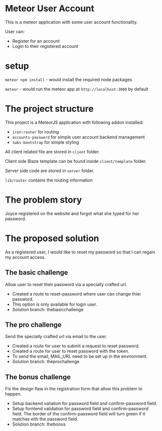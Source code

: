 # Meteor User Account

This is a meteor application with some user account functionality.

User can:
  - Register for an account
  - Login to their registered account


# setup
`meteor npm install` - would install the required node packages

`meteor` - would run the meteor app at `http://localhost:3000` by default


# The project structure
This project is a MeteorJS application with following addon installed:
  - `iron:router` for routing
  - `accounts-password` for simple user account backend management
  - `twbs:bootstrap` for simple styling

All client related file are stored in `client` folder.

Client side Blaze template can be found inside `client/template` folder.

Server side code are stored in `server` folder.

`lib/router` contains the routing information


# The problem story
Joyce registered on the website and forgot what she typed for her password.


# The proposed solution
As a registered user, I would like to reset my password so that I can regain
my account access.


## The basic challenge
Allow user to reset their password via a specially crafted url.


- Created a route to reset-password where user can change thier password. 
- This option is only available for login user.
- Solution branch: thebasicchallenge

## The pro challenge
Send the specially crafted url via email to the user.

- Created a route for user to submit a request to reset password. 
- Created a route for user to reset password with the token.
- To send the email, MAIL_URL need to be set up in the environment. 
- Solution branch: theprochallenge

## The bonus challenge
Fix the design flaw in the registration form that allow this problem to happen.

- Setup backend valiation for password field and confirm-password field.
- Setup forntend validation for password field and confirm-password field. The border of the confirm-password field will turn green if it matches eith the password field.
- Solution branch: thebonus
